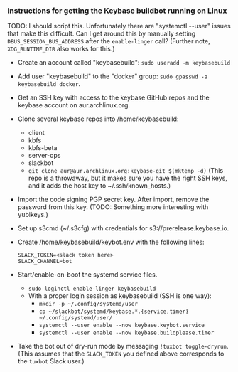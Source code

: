 ### Instructions for getting the Keybase buildbot running on Linux

TODO: I should script this. Unfortunately there are "systemctl --user"
issues that make this difficult. Can I get around this by manually
setting `DBUS_SESSION_BUS_ADDRESS` after the `enable-linger` call?
(Further note, `XDG_RUNTIME_DIR` also works for this.)

- Create an account called "keybasebuild": `sudo useradd -m
  keybasebuild`
- Add user "keybasebuild" to the "docker" group: `sudo gpasswd -a
  keybasebuild docker`.
- Get an SSH key with access to the keybase GitHub repos and the keybase
  account on aur.archlinux.org.
- Clone several keybase repos into /home/keybasebuild:
  - client
  - kbfs
  - kbfs-beta
  - server-ops
  - slackbot
  - `git clone aur@aur.archlinux.org:keybase-git $(mktemp -d)` (This
    repo is a throwaway, but it makes sure you have the right SSH keys,
    and it adds the host key to ~/.ssh/known_hosts.)
- Import the code signing PGP secret key. After import, remove the
  password from this key. (TODO: Something more interesting with
  yubikeys.)
- Set up s3cmd (~/.s3cfg) with credentials for
  s3://prerelease.keybase.io.
- Create /home/keybasebuild/keybot.env with the following lines:

    ```
    SLACK_TOKEN=<slack token here>
    SLACK_CHANNEL=bot
    ```

- Start/enable-on-boot the systemd service files.
  - `sudo loginctl enable-linger keybasebuild`
  - With a proper login session as keybasebuild (SSH is one way):
    - `mkdir -p ~/.config/systemd/user`
    - `cp ~/slackbot/systemd/keybase.*.{service,timer} ~/.config/systemd/user/`
    - `systemctl --user enable --now keybase.keybot.service`
    - `systemctl --user enable --now keybase.buildplease.timer`
- Take the bot out of dry-run mode by messaging `!tuxbot toggle-dryrun`.
  (This assumes that the `SLACK_TOKEN` you defined above corresponds to
  the `tuxbot` Slack user.)
